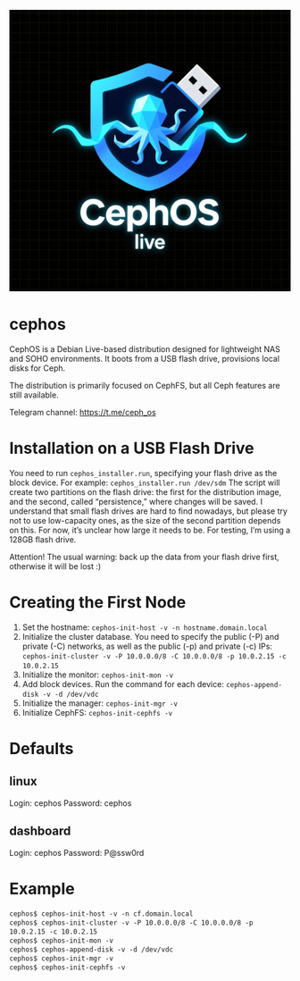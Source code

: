 ![CephOS logo](logo.png)

# cephos
CephOS is a Debian Live-based distribution designed for lightweight NAS and SOHO environments.
It boots from a USB flash drive, provisions local disks for Ceph.

The distribution is primarily focused on CephFS, but all Ceph features are still available.

Telegram channel: https://t.me/ceph_os

# Installation on a USB Flash Drive
You need to run `cephos_installer.run`, specifying your flash drive as the block device. For example: `cephos_installer.run /dev/sdm`
The script will create two partitions on the flash drive: the first for the distribution image, and the second, called “persistence,” where changes will be saved.
I understand that small flash drives are hard to find nowadays, but please try not to use low-capacity ones, as the size of the second partition depends on this. For now, it’s unclear how large it needs to be. For testing, I’m using a 128GB flash drive.

Attention! The usual warning: back up the data from your flash drive first, otherwise it will be lost :)

# Creating the First Node
1. Set the hostname:
   `cephos-init-host -v -n hostname.domain.local`
1. Initialize the cluster database. You need to specify the public (-P) and private (-C) networks, as well as the public (-p) and private (-c) IPs:
   `cephos-init-cluster -v -P 10.0.0.0/8 -C 10.0.0.0/8 -p 10.0.2.15 -c 10.0.2.15`
1. Initialize the monitor:
   `cephos-init-mon -v`
1. Add block devices. Run the command for each device:
   `cephos-append-disk -v -d /dev/vdc`
1. Initialize the manager:
   `cephos-init-mgr -v`
1. Initialize CephFS:
   `cephos-init-cephfs -v`

# Defaults
## linux
Login: cephos
Password: cephos

## dashboard
Login: cephos
Password: P@ssw0rd

# Example
```
cephos$ cephos-init-host -v -n cf.domain.local
cephos$ cephos-init-cluster -v -P 10.0.0.0/8 -C 10.0.0.0/8 -p 10.0.2.15 -c 10.0.2.15
cephos$ cephos-init-mon -v
cephos$ cephos-append-disk -v -d /dev/vdc
cephos$ cephos-init-mgr -v
cephos$ cephos-init-cephfs -v
```
